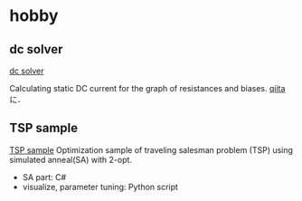 # hobby

## dc solver
[dc solver](https://github.com/kuuso/hobby/tree/master/dc_solver)



Calculating static DC current for the graph of resistances and biases.
[qiita](https://qiita.com/kuuso1/items/4553fad992796b57e883)に．



## TSP sample
[TSP sample](https://github.com/kuuso/hobby/tree/master/TSP_sample)
Optimization sample of traveling salesman problem (TSP) using simulated anneal(SA) with 2-opt.

- SA part: C#
- visualize, parameter tuning: Python script
